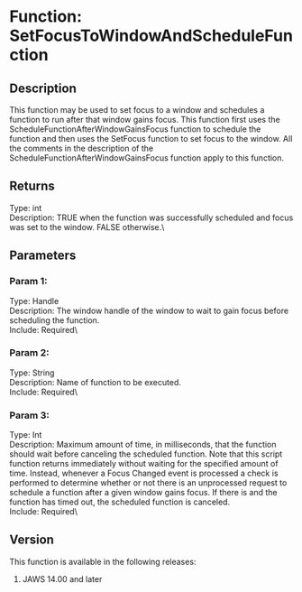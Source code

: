 # Function: SetFocusToWindowAndScheduleFunction

## Description

This function may be used to set focus to a window and schedules a
function to run after that window gains focus. This function first uses
the ScheduleFunctionAfterWindowGainsFocus function to schedule the
function and then uses the SetFocus function to set focus to the window.
All the comments in the description of the
ScheduleFunctionAfterWindowGainsFocus function apply to this function.

## Returns

Type: int\
Description: TRUE when the function was successfully scheduled and focus
was set to the window. FALSE otherwise.\

## Parameters

### Param 1:

Type: Handle\
Description: The window handle of the window to wait to gain focus
before scheduling the function.\
Include: Required\

### Param 2:

Type: String\
Description: Name of function to be executed.\
Include: Required\

### Param 3:

Type: Int\
Description: Maximum amount of time, in milliseconds, that the function
should wait before canceling the scheduled function. Note that this
script function returns immediately without waiting for the specified
amount of time. Instead, whenever a Focus Changed event is processed a
check is performed to determine whether or not there is an unprocessed
request to schedule a function after a given window gains focus. If
there is and the function has timed out, the scheduled function is
canceled.\
Include: Required\

## Version

This function is available in the following releases:

1.  JAWS 14.00 and later
